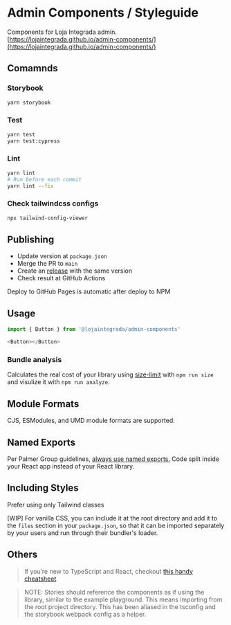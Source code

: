 # Admin Components / Styleguide

Components for Loja Integrada admin.
[https://lojaintegrada.github.io/admin-components/](https://lojaintegrada.github.io/admin-components/)

## Comamnds

### Storybook

```bash
yarn storybook
```

### Test

```bash
yarn test
yarn test:cypress
```

### Lint

```bash
yarn lint
# Run before each commit
yarn lint --fix
```

### Check tailwindcss configs

```bash
npx tailwind-config-viewer
```

## Publishing

- Update version at `package.json`
- Merge the PR to `main`
- Create an [release](https://github.com/lojaintegrada/admin-components/releases) with the same version
- Check result at GitHub Actions

Deploy to GitHub Pages is automatic after deploy to NPM

## Usage

```js
import { Button } from '@lojaintegrada/admin-components'

<Button></Button>
```

### Bundle analysis

Calculates the real cost of your library using [size-limit](https://github.com/ai/size-limit) with `npm run size` and visulize it with `npm run analyze`.

## Module Formats

CJS, ESModules, and UMD module formats are supported.

## Named Exports

Per Palmer Group guidelines, [always use named exports.](https://github.com/palmerhq/typescript#exports) Code split inside your React app instead of your React library.

## Including Styles

Prefer using only Tailwind classes

[WIP]
For vanilla CSS, you can include it at the root directory and add it to the `files` section in your `package.json`, so that it can be imported separately by your users and run through their bundler's loader.

## Others

> If you’re new to TypeScript and React, checkout [this handy cheatsheet](https://github.com/sw-yx/react-typescript-cheatsheet/)

> NOTE: Stories should reference the components as if using the library, similar to the example playground. This means importing from the root project directory. This has been aliased in the tsconfig and the storybook webpack config as a helper.
